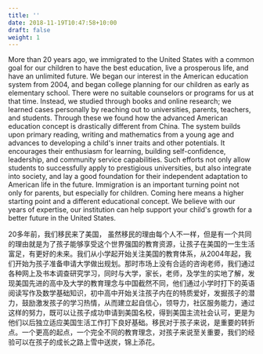```yaml
---
title: ''
date: 2018-11-19T10:47:58+10:00
draft: false
weight: 1
---
```


More than 20 years ago, we immigrated to the United States with a common goal for our children to have the best education, live a prosperous life, and have an unlimited future. We began our interest in the American education system from 2004, and began college planning for our children as early as elementary school. There were no suitable counselors or programs for us at that time. Instead, we studied through books and online research; we learned cases personally by reaching out to universities, parents, teachers, and students. Through these we found how the advanced American education concept is drastically different from China. The system builds upon primary reading, writing and mathematics from a young age and advances to developing a child's inner traits and other potentials. It encourages their enthusiasm for learning, building self-confidence, leadership, and community service capabilities. Such efforts not only allow students to successfully apply to prestigious universities, but also integrate into society, and lay a good foundation for their independent adaptation to American life in the future. Immigration is an important turning point not only for parents, but especially for children. Coming here means a higher starting point and a different educational concept. We believe with our years of expertise, our institution can help support your child's growth for a better future in the United States.

20多年前，我们移民来了美国， 虽然移民的理由每个人不一样，但是有一个共同的理由就是为了孩子能够享受这个世界强国的教育资源，让孩子在美国的一生生活富足，有更好的未来。我们从小学起开始关注美国的教育体系，从2004年起，我们开始为孩子准备申请大学做出规划。那时市场上没有合适的咨询老师，我们通过各种网上及书本调查研究学习，同时与大学，家长，老师，及学生的实地了解，发现美国先进的高中及大学的教育理念与中国截然不同，他们通过小学时打下的英语阅读写作及数学基础知识，初中高中开始关注孩子内在的特质爱好，发掘孩子的潜力，鼓励激发孩子的学习热情，从而建立起自信心，领导力，社区服务能力，通过这样的努力，既可以让孩子成功申请到美国名校，得到美国主流社会认可，更是为他们以后独立适应美国生活工作打下良好基础。移民对于孩子来说，是重要的转折点。一个更高的起点，一个完全不同的教育理念，对孩子来说至关重要，我们的经验可以在孩子的成长之路上雪中送炭，锦上添花。
